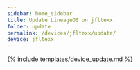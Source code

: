 ```yaml
---
sidebar: home_sidebar
title: Update LineageOS on jfltexx
folder: update
permalink: /devices/jfltexx/update/
device: jfltexx
---
```

{% include templates/device_update.md %}

